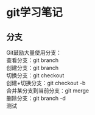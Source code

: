 # git学习笔记

## 分支

Git鼓励大量使用分支：  
查看分支：git branch   
创建分支：git branch <name></br>
切换分支：git checkout <name>  
创建+切换分支：git checkout -b <name>  
合并某分支到当前分支：git merge <name>  
删除分支：git branch -d <name>  
测试